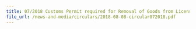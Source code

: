 ```yaml
---
title: 07/2018 Customs Permit required for Removal of Goods from Licensed and Zero-GST Warehouses
file_url: /news-and-media/circulars/2018-08-08-circular072018.pdf
---
```


